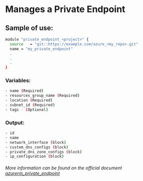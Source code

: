 # Manages a Private Endpoint

## Sample of use:

```bash
module "private_endpoint_<project>" {
  source   = "git::https://example.com/azure_<my_repo>.git"
  name = "my_private_endpoint"
  .
  .
  .
}
```

### Variables:

```bash
- name (Required)
- resources_group_name (Required)
- location (Required)
- subnet_id (Required)
- tags - (Optional)
```

### Output:

```bash
- id
- name
- network_interface (block)
- custom_dns_configs (block)
- private_dns_zone_configs (block)
- ip_configuration (block)
```

###### More information can be found on the official document [azurerm_private_endpoint](https://registry.terraform.io/providers/hashicorp/azurerm/latest/docs/resources/private_endpoint)